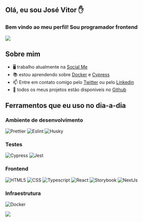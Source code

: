 ## Olá, eu sou José Vitor ✋

### Bem vindo ao meu perfil! Sou programador frontend

<picture>
  <source 
    srcset="https://github-readme-stats.vercel.app/api?username=JoseVitor-1337&locale=pt-br&show_icons=true&theme=radical"
    media="(prefers-color-scheme: dark)"
  />
  <source
    srcset="https://github-readme-stats.vercel.app/api?username=JoseVitor-1337&locale=pt-br&show_icons=true&theme=buefy"
    media="(prefers-color-scheme: light)"
  />

  <img src="https://github-readme-stats.vercel.app/api?username=anuraghazra&show_icons=true" />
</picture>

## Sobre mim

- 🖥️ trabalho atualmente na [Social Me](https://www.socialme.com.br/)
- 📚 estou aprendendo sobre [Docker](https://www.docker.com/) e [Cypress](https://www.cypress.io/)
- 📫 Entre em contato comigo pelo [Twitter](https://twitter.com/josevit21091890) ou pelo [Linkedin](https://www.linkedin.com/public-profile/settings)
- 🎁 todos os meus projetos estão disponíveis no [Github](https://github.com/JoseVitor-1337)

## Ferramentos que eu uso no dia-a-dia

### Ambiente de desenvolvimento

![Prettier](https://img.shields.io/badge/Prettier-darkcyan)
![Eslint](https://img.shields.io/badge/ESLint-darkcyan)
![Husky](https://img.shields.io/badge/Husky-darkcyan)

### Testes

![Cypress](https://img.shields.io/badge/Cypress-orange)
![Jest](https://img.shields.io/badge/JestS-orange)

### Frontend

![HTML5](https://img.shields.io/badge/HTML5-blue)
![CSS](https://img.shields.io/badge/CSS-blue)
![Typescript](https://img.shields.io/badge/Typescript-blue)
![React](https://img.shields.io/badge/React-blue)
![Storybook](https://img.shields.io/badge/Storybook-blue)
![NextJs](https://img.shields.io/badge/NextJs-blue)

### Infraestrutura

![Docker](https://img.shields.io/badge/Docker-navy)

<picture>
  <source 
    srcset="https://github-readme-stats.vercel.app/api/top-langs/?username=JoseVitor-1337&locale=pt-br&langs_count=4&bg_color=0d1117&title_color=FFFFFF&text_color=FFFFFF"
    media="(prefers-color-scheme: dark)"
  />
  <source
    srcset="https://github-readme-stats.vercel.app/api/top-langs/?username=JoseVitor-1337&locale=pt-br&langs_count=4&bg_color=FFFFFF&title_color=0d1117&text_color=0d1117"
    media="(prefers-color-scheme: light)"
  />

  <img src="https://github-readme-stats.vercel.app/api/top-langs/?username=JoseVitor-1337&locale=pt-br&langs_count=4&bg_color=FFFFFF&title_color=0d1117&text_color=0d1117" />
</picture>
